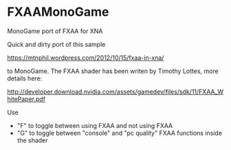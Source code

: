 # FXAAMonoGame
MonoGame port of FXAA for XNA

Quick and dirty port of this sample

https://mtnphil.wordpress.com/2012/10/15/fxaa-in-xna/

to MonoGame. The FXAA shader has been writen by Timothy Lottes, more details here:

http://developer.download.nvidia.com/assets/gamedev/files/sdk/11/FXAA_WhitePaper.pdf

Use

- "F" to toggle between using FXAA and not using FXAA
- "G" to toggle between "console" and "pc quality" FXAA functions inside the shader
